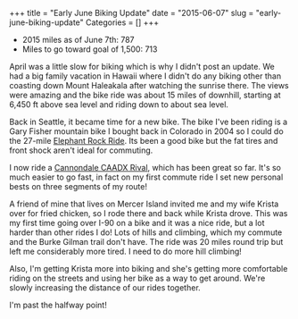 +++
title = "Early June Biking Update"
date = "2015-06-07"
slug = "early-june-biking-update"
Categories = []
+++
- 2015 miles as of June 7th: 787
- Miles to go toward goal of 1,500: 713

April was a little slow for biking which is why I didn't post an update. We had a big family vacation in Hawaii where I didn't do any biking other than coasting down Mount Haleakala after watching the sunrise there. The views were amazing and the bike ride was about 15 miles of downhill, starting at 6,450 ft above sea level and riding down to about sea level.

Back in Seattle, it became time for a new bike. The bike I've been riding is a Gary Fisher mountain bike I bought back in Colorado in 2004 so I could do the 27-mile [Elephant Rock Ride](http://www.elephantrockride.com/). Its been a good bike but the fat tires and front shock aren't ideal for commuting. 

I now ride a [Cannondale CAADX Rival](http://www.cannondale.com/nam_en/2015/bikes/road/cyclocross/caadx/caadx-sram-rival-disc), which has been great so far. It's so much easier to go fast, in fact on my first commute ride I set new personal bests on three segments of my route!

A friend of mine that lives on Mercer Island invited me and my wife Krista over for fried chicken, so I rode there and back while Krista drove. This was my first time going over I-90 on a bike and it was a nice ride, but a lot harder than other rides I do! Lots of hills and climbing, which my commute and the Burke Gilman trail don't have. The ride was 20 miles round trip but left me considerably more tired. I need to do more hill climbing!

Also, I'm getting Krista more into biking and she's getting more comfortable riding on the streets and using her bike as a way to get around. We're slowly increasing the distance of our rides together.

I'm past the halfway point!
